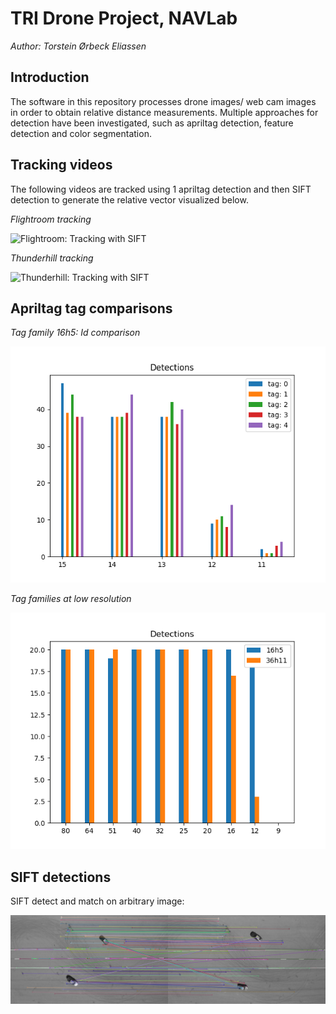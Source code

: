 # TRI Drone Project, NAVLab

*Author: Torstein Ørbeck Eliassen*

## Introduction

The software in this repository processes drone images/ web cam images in order to obtain relative distance measurements.
Multiple approaches for detection have been investigated, such as apriltag detection, feature detection and color segmentation.

## Tracking videos

The following videos are tracked using 1 apriltag detection and then SIFT detection to generate the relative vector visualized below. 


*Flightroom tracking*

![Flightroom: Tracking with SIFT](videos/gifs/flightroom.gif)

*Thunderhill tracking*

![Thunderhill: Tracking with SIFT](videos/gifs/thunderhill.gif)


## Apriltag tag comparisons


*Tag family 16h5: Id comparison*

![Tag family 16h5, tag id comparison](plots/16h5_comparison.png)

*Tag families at low resolution*

![Tag family comparison](plots/16h5_vs_36h11/uniq_fam_detections.png)


## SIFT detections

SIFT detect and match on arbitrary image: 

![SIFT matches](images/sift/matches_sift.png)